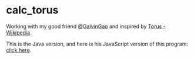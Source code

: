 # calc_torus
Working with my good friend [@GalvinGao](https://github.com/GalvinGao) and inspired by [Torus - Wikipedia](https://en.wikipedia.org/wiki/Torus).

This is the Java version, and here is his JavaScript version of this program: [click here](http://gh.iblueg.cn/Geometry/homework/summerHW/).
